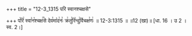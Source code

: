 +++
title = "12-3_1315 परि स्वानश्चक्षसे"

+++
प꣡रि꣢ स्वा꣣न꣡श्चक्ष꣢꣯से देव꣣मा꣡द꣢नः꣣ क्र꣢तु꣣रि꣡न्दु꣢र्विचक्ष꣣णः꣢ ॥ 12-3:1315 ॥ ॥12 (खा)॥ [धा. 16 । उ 2 । स्व. 2।]